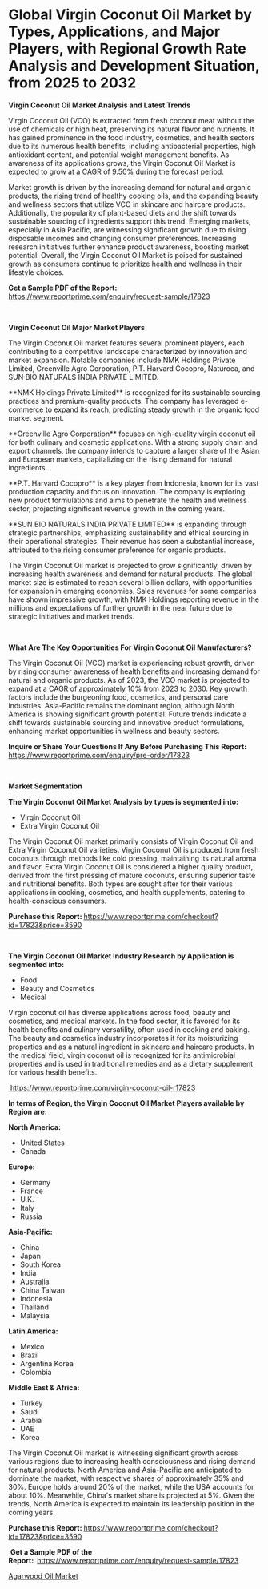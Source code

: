 <p><h1>Global Virgin Coconut Oil Market by Types, Applications, and Major Players, with Regional Growth Rate Analysis and Development Situation, from 2025 to 2032</h1></p><p><strong>Virgin Coconut Oil Market Analysis and Latest Trends</strong></p>
<p><p>Virgin Coconut Oil (VCO) is extracted from fresh coconut meat without the use of chemicals or high heat, preserving its natural flavor and nutrients. It has gained prominence in the food industry, cosmetics, and health sectors due to its numerous health benefits, including antibacterial properties, high antioxidant content, and potential weight management benefits. As awareness of its applications grows, the Virgin Coconut Oil Market is expected to grow at a CAGR of 9.50% during the forecast period.</p><p>Market growth is driven by the increasing demand for natural and organic products, the rising trend of healthy cooking oils, and the expanding beauty and wellness sectors that utilize VCO in skincare and haircare products. Additionally, the popularity of plant-based diets and the shift towards sustainable sourcing of ingredients support this trend. Emerging markets, especially in Asia Pacific, are witnessing significant growth due to rising disposable incomes and changing consumer preferences. Increasing research initiatives further enhance product awareness, boosting market potential. Overall, the Virgin Coconut Oil Market is poised for sustained growth as consumers continue to prioritize health and wellness in their lifestyle choices.</p></p>
<p><strong>Get a Sample PDF of the Report:&nbsp;</strong> <a href="https://www.reportprime.com/enquiry/request-sample/17823?utm_campaign=3092&utm_medium=2&utm_source=Github&utm_content=ia&utm_term=18032025&utm_id=virgin-coconut-oil">https://www.reportprime.com/enquiry/request-sample/17823</a></p>
<p>&nbsp;</p>
<p><strong>Virgin Coconut Oil Major Market Players</strong></p>
<p><p>The Virgin Coconut Oil market features several prominent players, each contributing to a competitive landscape characterized by innovation and market expansion. Notable companies include NMK Holdings Private Limited, Greenville Agro Corporation, P.T. Harvard Cocopro, Naturoca, and SUN BIO NATURALS INDIA PRIVATE LIMITED.</p><p>**NMK Holdings Private Limited** is recognized for its sustainable sourcing practices and premium-quality products. The company has leveraged e-commerce to expand its reach, predicting steady growth in the organic food market segment. </p><p>**Greenville Agro Corporation** focuses on high-quality virgin coconut oil for both culinary and cosmetic applications. With a strong supply chain and export channels, the company intends to capture a larger share of the Asian and European markets, capitalizing on the rising demand for natural ingredients.</p><p>**P.T. Harvard Cocopro** is a key player from Indonesia, known for its vast production capacity and focus on innovation. The company is exploring new product formulations and aims to penetrate the health and wellness sector, projecting significant revenue growth in the coming years.</p><p>**SUN BIO NATURALS INDIA PRIVATE LIMITED** is expanding through strategic partnerships, emphasizing sustainability and ethical sourcing in their operational strategies. Their revenue has seen a substantial increase, attributed to the rising consumer preference for organic products.</p><p>The Virgin Coconut Oil market is projected to grow significantly, driven by increasing health awareness and demand for natural products. The global market size is estimated to reach several billion dollars, with opportunities for expansion in emerging economies. Sales revenues for some companies have shown impressive growth, with NMK Holdings reporting revenue in the millions and expectations of further growth in the near future due to strategic initiatives and market trends.</p></p>
<p>&nbsp;</p>
<p><strong>What Are The Key Opportunities For Virgin Coconut Oil Manufacturers?</strong></p>
<p><p>The Virgin Coconut Oil (VCO) market is experiencing robust growth, driven by rising consumer awareness of health benefits and increasing demand for natural and organic products. As of 2023, the VCO market is projected to expand at a CAGR of approximately 10% from 2023 to 2030. Key growth factors include the burgeoning food, cosmetics, and personal care industries. Asia-Pacific remains the dominant region, although North America is showing significant growth potential. Future trends indicate a shift towards sustainable sourcing and innovative product formulations, enhancing market opportunities in wellness and beauty sectors.</p></p>
<p><strong>Inquire or Share Your Questions If Any Before Purchasing This Report:</strong> <a href="https://www.reportprime.com/enquiry/pre-order/17823?utm_campaign=3092&utm_medium=2&utm_source=Github&utm_content=ia&utm_term=18032025&utm_id=virgin-coconut-oil">https://www.reportprime.com/enquiry/pre-order/17823</a></p>
<p>&nbsp;</p>
<p><strong>Market Segmentation</strong></p>
<p><strong>The Virgin Coconut Oil Market Analysis by types is segmented into:</strong></p>
<p><ul><li>Virgin Coconut Oil</li><li>Extra Virgin Coconut Oil</li></ul></p>
<p><p>The Virgin Coconut Oil market primarily consists of Virgin Coconut Oil and Extra Virgin Coconut Oil varieties. Virgin Coconut Oil is produced from fresh coconuts through methods like cold pressing, maintaining its natural aroma and flavor. Extra Virgin Coconut Oil is considered a higher quality product, derived from the first pressing of mature coconuts, ensuring superior taste and nutritional benefits. Both types are sought after for their various applications in cooking, cosmetics, and health supplements, catering to health-conscious consumers.</p></p>
<p><strong>Purchase this Report:&nbsp;</strong><a href="https://www.reportprime.com/checkout?id=17823&price=3590&utm_campaign=3092&utm_medium=2&utm_source=Github&utm_content=ia&utm_term=18032025&utm_id=virgin-coconut-oil">https://www.reportprime.com/checkout?id=17823&price=3590</a></p>
<p>&nbsp;</p>
<p><strong>The Virgin Coconut Oil Market Industry Research by Application is segmented into:</strong></p>
<p><ul><li>Food</li><li>Beauty and Cosmetics</li><li>Medical</li></ul></p>
<p><p>Virgin coconut oil has diverse applications across food, beauty and cosmetics, and medical markets. In the food sector, it is favored for its health benefits and culinary versatility, often used in cooking and baking. The beauty and cosmetics industry incorporates it for its moisturizing properties and as a natural ingredient in skincare and haircare products. In the medical field, virgin coconut oil is recognized for its antimicrobial properties and is used in traditional remedies and as a dietary supplement for various health benefits.</p></p>
<p><a href="https://www.reportprime.com/virgin-coconut-oil-r17823?utm_campaign=3092&utm_medium=2&utm_source=Github&utm_content=ia&utm_term=18032025&utm_id=virgin-coconut-oil">&nbsp;https://www.reportprime.com/virgin-coconut-oil-r17823</a></p>
<p><strong>In terms of Region, the Virgin Coconut Oil Market Players available by Region are:</strong></p>
<p>
    <p> <strong> North America: </strong>
        <ul>
            <li>United States</li>
            <li>Canada</li>
        </ul>
        </p> 
    <p> <strong> Europe: </strong>
        <ul>
            <li>Germany</li>
            <li>France</li>
            <li>U.K.</li>
            <li>Italy</li>
            <li>Russia</li>
        </ul>
        </p> 
    <p> <strong> Asia-Pacific: </strong>
        <ul>
            <li>China</li>
            <li>Japan</li>
            <li>South Korea</li>
            <li>India</li>
            <li>Australia</li>
            <li>China Taiwan</li>
            <li>Indonesia</li>
            <li>Thailand</li>
            <li>Malaysia</li>
        </ul>
        </p> 
    <p> <strong> Latin America: </strong>
        <ul>
            <li>Mexico</li>
            <li>Brazil</li>
            <li>Argentina Korea</li>
            <li>Colombia</li>
        </ul>
        </p> 
    <p> <strong> Middle East & Africa: </strong>
        <ul>
            <li>Turkey</li>
            <li>Saudi</li>
            <li>Arabia</li>
            <li>UAE</li>
            <li>Korea</li>
        </ul>
    </p>
    </p>
<p><p>The Virgin Coconut Oil market is witnessing significant growth across various regions due to increasing health consciousness and rising demand for natural products. North America and Asia-Pacific are anticipated to dominate the market, with respective shares of approximately 35% and 30%. Europe holds around 20% of the market, while the USA accounts for about 10%. Meanwhile, China's market share is projected at 5%. Given the trends, North America is expected to maintain its leadership position in the coming years.</p></p>
<p><strong>Purchase this Report: </strong><a href="https://www.reportprime.com/checkout?id=17823&price=3590&utm_campaign=3092&utm_medium=2&utm_source=Github&utm_content=ia&utm_term=18032025&utm_id=virgin-coconut-oil">https://www.reportprime.com/checkout?id=17823&price=3590</a></p>
<p>&nbsp;<strong>Get a Sample PDF of the Report:&nbsp;&nbsp;</strong><a href="https://www.reportprime.com/enquiry/request-sample/17823?utm_campaign=3092&utm_medium=2&utm_source=Github&utm_content=ia&utm_term=18032025&utm_id=virgin-coconut-oil">https://www.reportprime.com/enquiry/request-sample/17823</a></p>
<p><strong></strong></p>
<p><p><a href="https://github.com/ajayanhaizan/Market-Research-Report-List-1/blob/main/agarwood-oil-market.md?utm_campaign=3092&utm_medium=2&utm_source=Github&utm_content=ia&utm_term=18032025&utm_id=virgin-coconut-oil">Agarwood Oil Market</a></p></p>